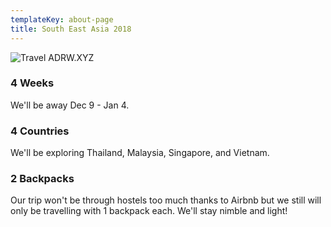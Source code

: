 ```yaml
---
templateKey: about-page
title: South East Asia 2018
---
```

![Travel ADRW.XYZ](/img/xyz-travel.png)

### 4 Weeks

We'll be away Dec 9 - Jan 4.

### 4 Countries

We'll be exploring Thailand, Malaysia, Singapore, and Vietnam.

### 2 Backpacks

Our trip won't be through hostels too much thanks to Airbnb but we still will only be travelling with 1 backpack each. We'll stay nimble and light!
